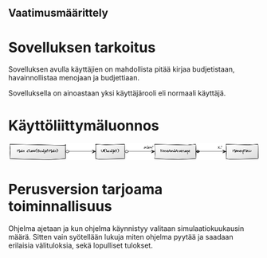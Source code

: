 ## Vaatimusmäärittely 



# Sovelluksen tarkoitus

Sovelluksen avulla käyttäjien on mahdollista pitää kirjaa budjetistaan, havainnollistaa menojaan ja budjettiaan.

Sovelluksella on ainoastaan yksi käyttäjärooli eli normaali käyttäjä. 

# Käyttöliittymäluonnos
<img src = "https://github.com/hunnak/ot-harjoitusty-/blob/master/dokumentaatio/luokkakaavio.png" width="750">

# Perusversion tarjoama toiminnallisuus

Ohjelma ajetaan ja kun ohjelma käynnistyy valitaan simulaatiokuukausin määrä. Sitten vain syötellään lukuja miten ohjelma pyytää ja saadaan erilaisia välituloksia, sekä lopulliset tulokset.

